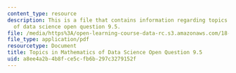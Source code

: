 ```yaml
---
content_type: resource
description: This is a file that contains information regarding topics in mathematics
  of data science open question 9.5.
file: /media/https%3A/open-learning-course-data-rc.s3.amazonaws.com/18-s096-topics-in-mathematics-of-data-science-fall-2015/a8ee4a2b4b8fce5cfb6b297c3279152f_MIT18_S096F15_Open9.5.pdf
file_type: application/pdf
resourcetype: Document
title: Topics in Mathematics of Data Science Open Question 9.5
uid: a8ee4a2b-4b8f-ce5c-fb6b-297c3279152f
---
```

